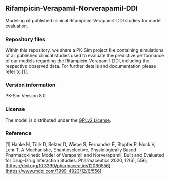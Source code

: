 ## Rifampicin-Verapamil-Norverapamil-DDI 
Modeling of published clinical Rifampicin-Verapamil-DDI studies for model evaluation.

### Repository files
Within this repository, we share a PK-Sim project file containing simulations of all published clinical studies used to evaluate the predictive performance of our models regarding the Rifampicin-Verapamil-DDI, including the respective observed data. For further details and documentation please refer to [[1](#reference)].

### Version information
PK-Sim Version 8.0.

### License
The model is distributed under the [GPLv2 License](https://github.com/Open-Systems-Pharmacology/Suite/blob/develop/LICENSE). 

### Reference
[1] Hanke N, Türk D, Selzer D, Wiebe S, Fernandez É, Stopfer P, Nock V, Lehr T. 
A Mechanistic, Enantioselective, Physiologically Based Pharmacokinetic Model of Verapamil and Norverapamil, Built and Evaluated for Drug–Drug Interaction Studies. Pharmaceutics 2020, 12(6), 556; [https://doi.org/10.3390/pharmaceutics12060556](https://www.mdpi.com/1999-4923/12/6/556)

